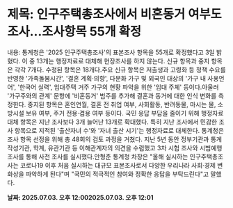 # **제목: 인구주택총조사에서 비혼동거 여부도 조사…조사항목 55개 확정**

  내용: 통계청은 '2025 인구주택총조사'의 표본조사 항목을 55개로 확정했다고 3일 밝혔다. 이 중 13개는 행정자료로 대체해 현장조사를 하지 않는다. 신규 항목과 중지 항목은 각각 7개다. 수정된 항목은 18개다.주요 신규 항목은 저출생과 고령화 등 정책 수요를 반영한 '가족돌봄시간', '결혼 계획·의향', 다문화 가구 및 외국인 대상의 '가구 내 사용언어', '한국어 실력', 임대주택 거주 가구의 현황 파악을 위한 '임대 주체' 등이다.아울러 '가구주와의 관계' 문항에 '비혼동거' 범주를 추가해 결혼과 동거에 대한 인식 변화를 측정한다.  중지된 항목은 혼인연월, 결혼 전 취업 여부, 사회활동, 반려동물, 마시는 물, 소방시설 보유 여부, 주거 전용·겸용 여부 등이다. 국민 응답 부담을 줄이기 위해 행정자료 대체 항목은 지난 조사보다 3개 늘어난 13개로 확대했다. 특히 지난 조사에서 민감한 조사 항목으로 지적된 '출산자녀 수'와 '자녀 출산 시기'는 행정자료로 대체한다. 통계청은 조사 항목 선정을 위해 총 48회의 검토 과정을 거쳤다. 지난 5년 동안 정부기관과 통계작성기관, 학계, 유관기관 등 이해관계자의 의견을 수렴했고 3차 시험 조사와 시범예행조사를 통해 사전 조사를 실시했다.안형준 통계청 차장은 "올해 실시하는 인구주택총조사는 코로나19 이후 처음 실시하는 대규모 표본조사로서 다양한 우리나라 사회·경제 변화상을 파악하게 된다"며 "국민의 적극적인 참여와 정확한 응답을 부탁드린다"고 말했다.

  **날짜: 2025.07.03. 오후 12:002025.07.03. 오후 12:01**